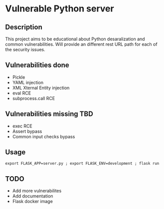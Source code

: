 # Vulnerable Python server
## Description

This project aims to be educational about Python desaralization and common vulnerabilities.
Will provide an different rest URL path for each of the security issues.

## Vulnerabilities done

* Pickle
* YAML injection
* XML Xternal Entity injection
* eval RCE
* subprocess.call RCE

## Vulnerabilities missing TBD

* exec RCE
* Assert bypass
* Common input checks bypass


## Usage

```
export FLASK_APP=server.py ; export FLASK_ENV=development ; flask run
```

## TODO

- Add more vulnerabilites
- Add documentation
- Flask docker image

